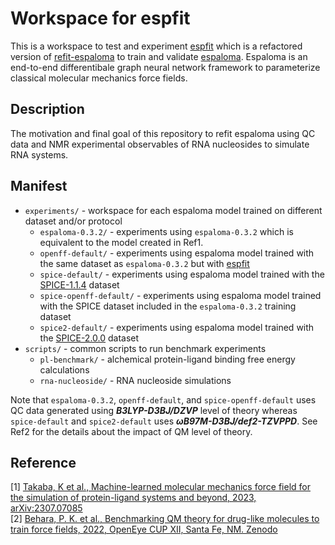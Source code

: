 # Workspace for espfit
This is a workspace to test and experiment [espfit](https://github.com/choderalab/espfit) which is a refactored version of [refit-espaloma](https://github.com/choderalab/refit-espaloma) to train and validate [espaloma](https://github.com/choderalab/espaloma). 
Espaloma is an end-to-end differentibale graph neural network framework to parameterize classical molecular mechanics force fields.


## Description
The motivation and final goal of this repository to refit espaloma using QC data and NMR experimental observables of RNA nucleosides to simulate RNA systems.


## Manifest
- `experiments/` - workspace for each espaloma model trained on different dataset and/or protocol
    - `espaloma-0.3.2/` - experiments using `espaloma-0.3.2` which is equivalent to the model created in Ref1.
    - `openff-default/` - experiments using espaloma model trained with the same dataset as `espaloma-0.3.2` but with [espfit](https://github.com/choderalab/espfit)
    - `spice-default/` - experiments using espaloma model trained with the [SPICE-1.1.4](https://zenodo.org/records/8222043) dataset
    - `spice-openff-default/` - experiments using espaloma model trained with the SPICE dataset included in the `espaloma-0.3.2` training dataset
    - `spice2-default/` - experiments using espaloma model trained with the [SPICE-2.0.0](https://zenodo.org/records/10835749) dataset
- `scripts/` - common scripts to run benchmark experiments
    - `pl-benchmark/` - alchemical protein-ligand binding free energy calculations
    - `rna-nucleoside/` - RNA nucleoside simulations


Note that `espaloma-0.3.2`, `openff-default`, and `spice-openff-default` uses QC data generated using ***B3LYP-D3BJ/DZVP*** level of theory whereas `spice-default` and `spice2-default` uses ***ωB97M-D3BJ/def2-TZVPPD***. See Ref2 for the details about the impact of QM level of theory.

## Reference
[1] [Takaba, K et al., Machine-learned molecular mechanics force field for the simulation of protein-ligand systems and beyond, 2023, arXiv:2307.07085 ](https://arxiv.org/abs/2307.07085)  
[2] [Behara, P. K. et al., Benchmarking QM theory for drug-like molecules to train force fields, 2022, OpenEye CUP XII, Santa Fe, NM. Zenodo](https://doi.org/10.5281/zenodo.7548777)